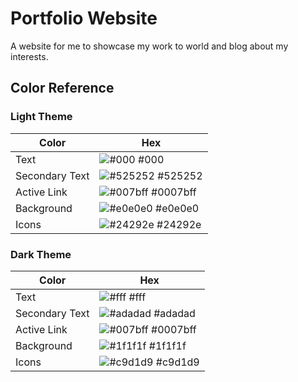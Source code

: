 # Portfolio Website

A website for me to showcase my work to world and blog about my interests.

## Color Reference

### Light Theme

| Color          | Hex                                                               |
| -------------- | ----------------------------------------------------------------- |
| Text           | ![#000](https://via.placeholder.com/10/000?text=+) #000           |
| Secondary Text | ![#525252](https://via.placeholder.com/10/525252?text=+) #525252  |
| Active Link    | ![#007bff](https://via.placeholder.com/10/007bff?text=+) #0007bff |
| Background     | ![#e0e0e0](https://via.placeholder.com/10/e0e0e0?text=+) #e0e0e0  |
| Icons          | ![#24292e](https://via.placeholder.com/10/24292e?text=+) #24292e  |

### Dark Theme

| Color          | Hex                                                               |
| -------------- | ----------------------------------------------------------------- |
| Text           | ![#fff](https://via.placeholder.com/10/fff?text=+) #fff           |
| Secondary Text | ![#adadad](https://via.placeholder.com/10/adadad?text=+) #adadad  |
| Active Link    | ![#007bff](https://via.placeholder.com/10/007bff?text=+) #0007bff |
| Background     | ![#1f1f1f](https://via.placeholder.com/10/1f1f1f?text=+) #1f1f1f  |
| Icons          | ![#c9d1d9](https://via.placeholder.com/10/c9d1d9?text=+) #c9d1d9  |
